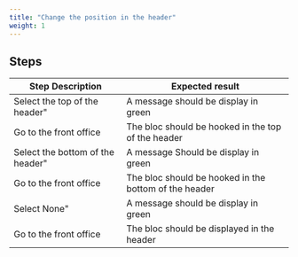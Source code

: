 ```yaml
---
title: "Change the position in the header"
weight: 1
---
```

## Steps
| Step Description | Expected result |
| ----- | ----- |
| Select the top of the header" | A message should be display in green |
| Go to the front office | The bloc should be hooked in the top of the header |
| Select the bottom of the header" | A message Should be display in green |
| Go to the front office | The bloc should be hooked in the bottom of the header |
| Select None" | A message should be display in green |
| Go to the front office | The bloc should be displayed in the header |
